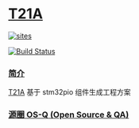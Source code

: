 ﻿# [T21A](https://github.com/OS-Q/T21A)

[![sites](http://182.61.61.133/link/resources/OSQ.png)](http://www.OS-Q.com)

[![Build Status](https://github.com/OS-Q/P21/workflows/CI/badge.svg)](https://github.com/OS-Q/P21/actions/workflows/CI.yml)
### [简介](https://github.com/OS-Q/T21A/wiki)

[T21A](https://github.com/OS-Q/T21A) 基于 stm32pio 组件生成工程方案


### [源圈 OS-Q (Open Source & QA) ](http://www.OS-Q.com)
